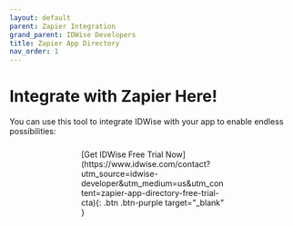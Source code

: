```yaml
---
layout: default
parent: Zapier Integration
grand_parent: IDWise Developers
title: Zapier App Directory
nav_order: 1
---
```




# Integrate with Zapier Here!
You can use this tool to integrate IDWise with your app to enable endless possibilities:

<div style="margin: auto;width: 50%;padding: 10px;" markdown="1">
<span class="fs-5" >[Get IDWise Free Trial Now](https://www.idwise.com/contact?utm_source=idwise-developer&utm_medium=us&utm_content=zapier-app-directory-free-trial-cta){: .btn .btn-purple target="_blank" }
  </span>
</div>


<script type="module" src="https://zapier.com/partner/embed/app-directory/wrapper.js?app=idwise&link-target=same-frame&theme=light&zaplimit=10&zapstyle=card&create-without-template=show&use-this-zap=show"></script>
